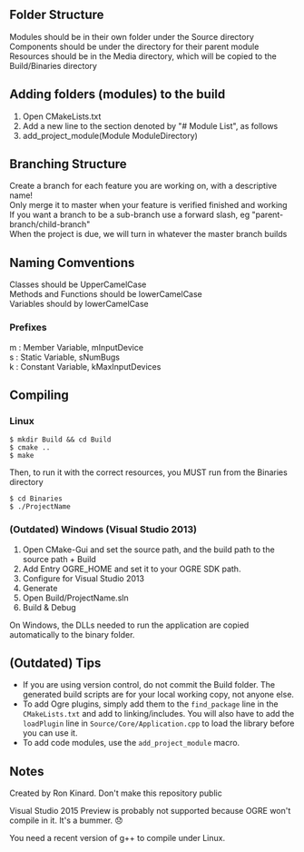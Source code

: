 ## Folder Structure
Modules should be in their own folder under the Source directory  
Components should be under the directory for their parent module  
Resources should be in the Media directory, which will be copied to the Build/Binaries directory  

## Adding folders (modules) to the build
1. Open CMakeLists.txt
2. Add a new line to the section denoted by "# Module List", as follows
3. add_project_module(Module ModuleDirectory)

## Branching Structure
Create a branch for each feature you are working on, with a descriptive name!  
Only merge it to master when your feature is verified finished and working  
If you want a branch to be a sub-branch use a forward slash, eg "parent-branch/child-branch"  
When the project is due, we will turn in whatever the master branch builds  

## Naming Comventions
Classes should be UpperCamelCase  
Methods and Functions should be lowerCamelCase  
Variables should by lowerCamelCase  

### Prefixes
m : Member Variable, mInputDevice  
s : Static Variable, sNumBugs  
k : Constant Variable, kMaxInputDevices  

## Compiling

### Linux

	$ mkdir Build && cd Build
	$ cmake ..
	$ make

Then, to run it with the correct resources, you MUST run from the Binaries directory

	$ cd Binaries
	$ ./ProjectName

### (Outdated) Windows (Visual Studio 2013)

1. Open CMake-Gui and set the source path, and the build path to the source path + Build
2. Add Entry OGRE_HOME and set it to your OGRE SDK path.
3. Configure for Visual Studio 2013
4. Generate
5. Open Build/ProjectName.sln
6. Build & Debug

On Windows, the DLLs needed to run the application are copied automatically to the binary folder.

## (Outdated) Tips

* If you are using version control, do not commit the Build folder. The generated build scripts are for your local working copy, not anyone else.
* To add Ogre plugins, simply add them to the `find_package` line in the `CMakeLists.txt` and add to linking/includes. You will also have to add the `loadPlugin` line in `Source/Core/Application.cpp` to load the library before you can use it.
* To add code modules, use the `add_project_module` macro.

## Notes

Created by Ron Kinard. Don't make this repository public

Visual Studio 2015 Preview is probably not supported because OGRE won't compile in it. It's a bummer. :disappointed:

You need a recent version of g++ to compile under Linux.
